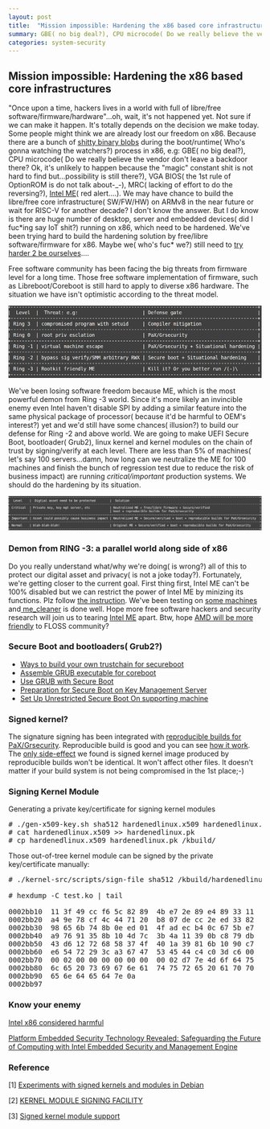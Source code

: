 ```yaml
---
layout: post
title:  "Mission impossible: Hardening the x86 based core infrastructures"
summary: GBE( no big deal?), CPU microcode( Do we really believe the vendor don't leave a backdoor there? Ok, it's unlikely to happen because the "magic" constant shit is not hard to find but...possibility is still there?), VGA	BIOS( the 1st rule of OptionROM is do not talk about-_-), MRC( lacking of effort to do the reversing?), [Intel ME](https://github.com/hardenedlinux/firmware-anatomy/blob/master/hack_ME/me_info.md)( red alert....).
categories: system-security
---
```


## Mission impossible: Hardening the x86 based core infrastructures

"Once upon a time, hackers lives in a world with full of libre/free software/firmware/hardware"...oh, wait, it's not happened yet. Not sure if we can make it happen. It's totally depends on the decision we make today. Some people might think we are already lost our freedom on x86. Because there are a bunch of [shitty binary blobs](https://www.coreboot.org/Binary_situation) during the boot/runtime( Who's gonna watching the watchers?) process in x86, e.g: GBE( no big deal?), CPU microcode( Do we really believe the vendor don't leave a backdoor there? Ok, it's unlikely to happen because the "magic" constant shit is not hard to find but...possibility is still there?), VGA	BIOS( the 1st rule of OptionROM is do not talk about-_-), MRC( lacking of effort to do the reversing?), [Intel ME](https://github.com/hardenedlinux/firmware-anatomy/blob/master/hack_ME/me_info.md)( red alert....). We may have chance to build the libre/free core infrastructure( SW/FW/HW) on ARMv8 in the near future or wait for RISC-V for another decade? I don't know the answer. But I do know is there are huge number of desktop, server and embedded devices( did I fuc\*ing say IoT shit?) running on x86, which need to be hardened. We've been trying hard to build the hardening solution by free/libre software/firmware for x86. Maybe we( who's fuc\* we?) still need to [try harder 2 be ourselves](http://phenoelit.org/stuff/Zeronights_Keynote.pdf)....

Free software community has been facing the big threats from firmware level for a long time. Those free software implementation of firmware, such as Libreboot/Coreboot is still hard to apply to diverse x86 hardware. The situation we have isn't optimistic according to the threat model.

![Threat model](/images/threat_model.png)

We've been losing software freedom because ME, which is the most powerful demon from Ring -3 world. Since it's more likely an invincible enemy even Intel haven't disable SPI by adding a similar feature into the same physical package of processor( because it'd be harmful to OEM's interest?) yet and we'd still have some chances( illusion?) to build our defense for Ring -2 and above world. We are going to make UEFI Secure Boot, bootloader( Grub2), linux kernel and kernel modules on the chain of trust by signing/verify at each level. There are less than 5% of machines( let's say 100 servers...damn, how long can we neutralize the ME for 100 machines and finish the bunch of regression test due to reduce the risk of business impact) are running *critical/important* production systems. We should do the hardening by its situation.

![trade-off](/images/trade-off.png)

### Demon from RING -3: a parallel world along side of x86
Do you really understand what/why we're doing( is wrong?) all of this to protect our digital asset and privacy( is not a joke today?). Fortunately, we're getting closer to the current goal. First thing first, Intel ME can't be 100% disabled but we can restrict the power of Intel ME by minizing its functions. Plz follow [the instruction](https://hardenedlinux.github.io/firmware/2016/11/17/neutralize_ME_firmware_on_sandybridge_and_ivybridge.html). We've been testing on [some machines](https://github.com/hardenedlinux/hardenedlinux_profiles/tree/master/coreboot) and[ me_cleaner](https://github.com/corna/me_cleaner/) is done well. Hope more free software hackers and security research will join us to tearing [Intel ME](https://github.com/hardenedlinux/firmware-anatomy/blob/master/hack_ME/me_info.md) apart. Btw, hope [AMD will be more friendly](https://www.reddit.com/r/Amd/comments/5x4hxu/we_are_amd_creators_of_athlon_radeon_and_other/dekwva9/) to FLOSS community?


### Secure Boot and bootloaders( Grub2?)
* [Ways to build your own trustchain for secureboot](https://github.com/hardenedlinux/Debian-GNU-Linux-Profiles/blob/master/docs/hardened_boot/build-secureboot-trustchain.md)
* [Assemble GRUB executable for coreboot](https://github.com/hardenedlinux/Debian-GNU-Linux-Profiles/blob/master/docs/hardened_boot/grub-for-coreboot.md)
* [Use GRUB with Secure Boot](https://github.com/hardenedlinux/Debian-GNU-Linux-Profiles/blob/master/docs/hardened_boot/grub-with-secure-boot.md)
* [Preparation for Secure Boot on Key Management Server](https://github.com/hardenedlinux/Debian-GNU-Linux-Profiles/blob/master/docs/hardened_boot/preparation-for-secureboot-on-km-server.md)
* [Set Up Unrestricted Secure Boot On supporting machine](https://github.com/hardenedlinux/Debian-GNU-Linux-Profiles/blob/master/docs/hardened_boot/setup-unrestricted-secureboot-on-supporting-machine.md)


### Signed kernel?

The signature signing has been integrated with [reproducible builds for PaX/Grsecurity](https://github.com/hardenedlinux/grsecurity-reproducible-build). Reproducible build is good and you can see [how it work](https://github.com/hardenedlinux/grsecurity-reproducible-build/blob/master/THEORY.md). The [only side-effect](https://github.com/hardenedlinux/grsecurity-reproducible-build#signature-siging-for-secure-boot) we found is signed kernel image produced by reproducible builds won't be identical. It won't affect other files. It doesn't matter if your build system is not being compromised in the 1st place;-)


### Signing Kernel Module

Generating a private key/certificate for signing kernel modules

<pre>
# ./gen-x509-key.sh sha512 hardenedlinux.x509 hardenedlinux.pk
# cat hardenedlinux.x509 >> hardenedlinux.pk
# cp hardenedlinux.x509 hardenedlinux.pk /kbuild/
</pre>


Those out-of-tree kernel module can be signed by the private key/certificate manually:

<pre>
# ./kernel-src/scripts/sign-file sha512 /kbuild/hardenedlinux.pk /kbuild/hardenedlinux.x509 test.ko

# hexdump -C test.ko | tail

0002bb10  11 3f 49 cc f6 5c 82 89  4b e7 2e 89 e4 89 33 11  |.?I..\..K.....3.|
0002bb20  a4 9e 78 cf 4c 44 71 20  b8 07 de cc 2e ed 33 82  |..x.LDq ......3.|
0002bb30  98 65 6b 74 8b 0e ed 01  4f ad ec b4 0c 67 5b e7  |.ekt....O....g[.|
0002bb40  a9 76 91 35 8b 10 4d 7c  3b 4a 11 39 0b c8 79 db  |.v.5..M|;J.9..y.|
0002bb50  43 d6 12 72 68 58 37 4f  40 1a 39 81 6b 10 90 c7  |C..rhX7O@.9.k...|
0002bb60  e6 54 72 29 3c a3 67 47  53 45 44 c4 c0 3d c6 00  |.Tr)<.gGSED..=..|
0002bb70  00 02 00 00 00 00 00 00  00 02 d7 7e 4d 6f 64 75  |...........~Modu|
0002bb80  6c 65 20 73 69 67 6e 61  74 75 72 65 20 61 70 70  |le signature app|
0002bb90  65 6e 64 65 64 7e 0a                              |ended~.|
0002bb97
</pre>


### Know your enemy
[Intel x86 considered harmful](https://blog.invisiblethings.org/papers/2015/x86_harmful.pdf)

[Platform Embedded Security Technology Revealed: Safeguarding the Future of Computing with Intel Embedded Security and Management Engine](http://download.springer.com/static/pdf/940/bok%253A978-1-4302-6572-6.pdf?originUrl=http%3A%2F%2Flink.springer.com%2Fbook%2F10.1007%2F978-1-4302-6572-6&token2=exp=1482307879~acl=%2Fstatic%2Fpdf%2F940%2Fbok%25253A978-1-4302-6572-6.pdf%3ForiginUrl%3Dhttp%253A%252F%252Flink.springer.com%252Fbook%252F10.1007%252F978-1-4302-6572-6*~hmac=8dfe35980dc1ce90babcfe71699db6c5e9a745710f50ee2d3be6d58d053fee5b)


### Reference

[1] [Experiments with signed kernels and modules in Debian](https://womble.decadent.org.uk/blog/experiments-with-signed-kernels-and-modules-in-debian.html)

[2] [KERNEL MODULE SIGNING FACILITY](https://www.kernel.org/doc/Documentation/module-signing.txt)

[3] [Signed kernel module support](https://wiki.gentoo.org/wiki/Signed_kernel_module_support)
